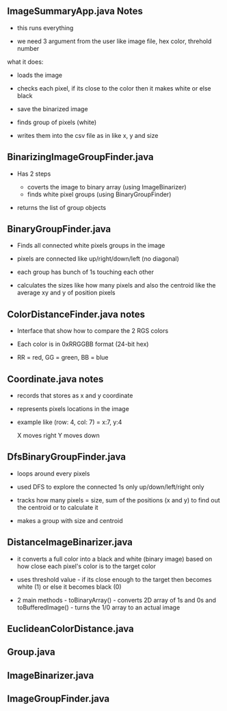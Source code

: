ImageSummaryApp.java Notes
------------------------------------------

- this runs everything

- we need 3 argument from the user like image file, hex color, threhold number

what it does:

- loads the image

- checks each pixel, if its close to the color then it makes white or else black

- save the binarized image

- finds group of pixels (white)

- writes them into the csv file as in like x, y and size


BinarizingImageGroupFinder.java
------------------------------------------

- Has 2 steps
    - coverts the image to binary array (using ImageBinarizer)
    - finds white pixel groups (using BinaryGroupFinder)

- returns the list of group objects


BinaryGroupFinder.java 
------------------------------------------

- Finds all connected white pixels groups in the image

- pixels are connected like up/right/down/left (no diagonal)

- each group has bunch of 1s touching each other

- calculates the sizes like how many pixels and also the centroid like the average xy and y of position pixels


ColorDistanceFinder.java notes
------------------------------------------

- Interface that show how to compare the 2 RGS colors

- Each color is in 0xRRGGBB format (24-bit hex)

- RR = red, GG = green, BB = blue


Coordinate.java notes
------------------------------------------

- records that stores as x and y coordinate

- represents pixels locations in the image

- example like (row: 4, col: 7) = x:7, y:4

    X moves right
    Y moves down


DfsBinaryGroupFinder.java
------------------------------------------

- loops around every pixels

- used DFS to explore the connected 1s only up/down/left/right only

- tracks how many pixels = size, sum of the positions (x and y) to find out the centroid or to calculate it

- makes a group with size and centroid


DistanceImageBinarizer.java
------------------------------------------

- it converts a full color into a black and white (binary image) based on how close each pixel's color is to the target color

- uses threshold value - if its close enough to the target then becomes white (1) or else it becomes black (0)

- 2 main methods - toBinaryArray() - converts 2D array of 1s and 0s and toBufferedImage() - turns the 1/0 array to an actual image


EuclideanColorDistance.java
------------------------------------------





Group.java
------------------------------------------






ImageBinarizer.java
------------------------------------------





ImageGroupFinder.java
------------------------------------------